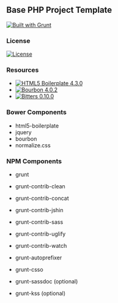 ## Base PHP Project Template
[![Built with Grunt](https://cdn.gruntjs.com/builtwith.png)](http://gruntjs.com/)

### License

[![License](http://b.repl.ca/v1/license-MIT-aacc22.png)]()

### Resources
* [![HTML5 Boilerplate 4.3.0](http://b.repl.ca/v1/HTML5_Boilerplate-4.3.0-blue.png)](https://github.com/h5bp/html5-boilerplate)
* [![Bourbon 4.0.2](http://b.repl.ca/v1/Bourbon-4.0.2-blue.png)](https://github.com/thoughtbot/bourbon)
* [![Bitters 0.10.0](http://b.repl.ca/v1/Bitters-0.10.0-blue.png)](https://github.com/thoughtbot/bitters)


### Bower Components
* html5-boilerplate
* jquery
* bourbon
* normalize.css


### NPM Components
* grunt
* grunt-contrib-clean
* grunt-contrib-concat
* grunt-contrib-jshin
* grunt-contrib-sass
* grunt-contrib-uglify
* grunt-contrib-watch
* grunt-autoprefixer
* grunt-csso

* grunt-sassdoc (optional)
* grunt-kss (optional)